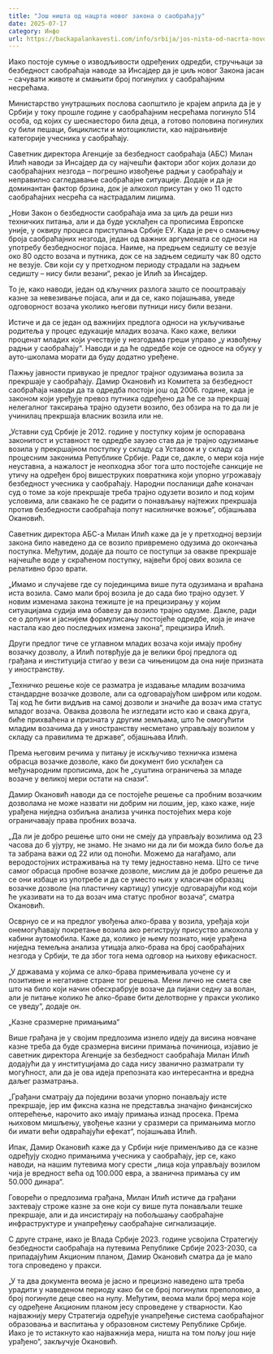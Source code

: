 ```yaml
---
title: "Још ништа од нацрта новог закона о саобраћају"
date: 2025-07-17
category: Инфо
url: https://backapalankavesti.com/info/srbija/jos-nista-od-nacrta-novog-zakona-o-saobracaju/
---
```


Иако постоје сумње о изводљивости одређених одредби, стручњаци за безбедност саобраћаја наводе за Инсајдер да је циљ новог Закона јасан – сачувати животе и смањити број погинулих у саобраћајним несрећама.

Министарство унутрашњих послова саопштило је крајем априла да је у Србији у току прошле године у саобраћајним несрећама погинуло 514 особа, од којих су шеснаесторо била деца, а готово половина погинулих су били пешаци, бициклисти и мотоциклисти, као најрањивије категорије учесника у саобраћају.

Саветник директора Агенције за безбедност саобраћаја (АБС) Милан Илић наводи за Инсајдер да су најчешћи фактори због којих долази до саобраћајних незгода – погрешно извођење радњи у саобраћају и неправилно сагледавање саобраћајне ситуације. Додаје и да је доминантан фактор брзина, док је алкохол присутан у око 11 одсто саобраћајних несрећа са настрадалим лицима.

„Нови Закон о безбедности саобраћаја има за циљ да реши низ техничких питања, али и да буде усклађен са прописима Европске уније, у оквиру процеса приступања Србије ЕУ. Када је реч о смањењу броја саобраћајних незгода, један од важних аргумената се односи на употребу безбедносног појаса. Наиме, на предњем седишту се везује око 80 одсто возача и путника, док се на задњем седишту чак 80 одсто не везује. Сви који су у претходном периоду страдали на задњем седишту – нису били везани“, рекао је Илић за Инсајдер.

То је, како наводи, један од кључних разлога зашто се пооштравају казне за невезивање појаса, али и да се, како појашњава, уведе одговорност возача уколико његови путници нису били везани.

Истиче и да се један од важнијих предлога односи на укључивање родитеља у процес едукације младих возача. Како каже, велики проценат младих који учествује у незгодама греши управо „у извођењу радњи у саобраћају“. Наводи и да ће одредбе које се односе на обуку у ауто-школама морати да буду додатно уређене.

Пажњу јавности привукао је предлог трајног одузимања возила за прекршаје у саобраћају. Дамир Окановић из Комитета за безбедност саобраћаја наводи да та одредба постоји још од 2006. године, када је законом који уређује превоз путника одређено да ће се за прекршај нелегалног таксирања трајно одузети возило, без обзира на то да ли је учинилац прекршаја власник возила или не.

„Уставни суд Србије је 2012. године у поступку којим је оспоравана законитост и уставност те одредбе заузео став да је трајно одузимање возила у прекршајном поступку у складу са Уставом и у складу са процесним законима Републике Србије. Ради се, дакле, о мери која није неуставна, а нажалост је неопходна због тога што постојеће санкције не утичу на одређен број вишеструких повратника који упорно угрожавају безбедност учесника у саобраћају. Народни посланици даће коначан суд о томе за које прекршаје треба трајно одузети возило и под којим условима, али свакако ће се радити о понављању најтежих прекршаја против безбедности саобраћаја попут насилничке вожње“, објашњава Окановић.

Саветник директора АБС-а Милан Илић каже да је у претходној верзији закона било наведено да се возило привремено одузима до окончања поступка. Међутим, додаје да пошто се поступци за овакве прекршаје најчешће воде у скраћеном поступку, највећи број ових возила се релативно брзо врати.

„Имамо и случајеве где су појединцима више пута одузимана и враћана иста возила. Само мали број возила је до сада био трајно одузет. У новим изменама закона тежиште је на прецизирању у којим ситуацијама судија има обавезу да возило трајно одузме. Дакле, ради се о допуни и јаснијем формулисању постојеће одредбе, која је иначе настала као део последњих измена закона“, прецизира Илић.

Други предлог тиче се углавном младих возача који имају пробну возачку дозволу, а Илић потврђује да је велики број предлога од грађана и институција стигао у вези са чињеницом да она није призната у иностранству.

„Техничко решење које се разматра је издавање младим возачима стандардне возачке дозволе, али са одговарајућом шифром или кодом. Тај код ће бити видљив на самој дозволи и значиће да возач има статус младог возача. Оваква дозвола ће изгледати исто као и свака друга, биће прихваћена и призната у другим земљама, што ће омогућити младим возачима да у иностранству несметано управљају возилом у складу са правилима те државе“, објашњава Илић.

Према његовим речима у питању је искључиво техничка измена обрасца возачке дозволе, како би документ био усклађен са међународним прописима, док ће „суштина ограничења за младе возаче у великој мери остати на снази“.

Дамир Окановић наводи да се постојеће решење са пробним возачким дозволама не може назвати ни добрим ни лошим, јер, како каже, није урађена ниједна озбиљна анализа учинка постојећих мера које ограничавају права пробних возача.

„Да ли је добро решење што они не смеју да управљају возилима од 23 часова до 6 ујутру, не знамо. Не знамо ни да ли би можда било боље да та забрана важи од 22 или од поноћи. Можемо да нагађамо, али веродостојних истраживања на ту тему једноставно нема. Што се тиче самог обрасца пробне возачке дозволе, мислим да је добро решење да се они избаце из употребе и да се уместо њих у класичан образац возачке дозволе (на пластичну картицу) уписује одговарајући код који ће указивати на то да возач има статус пробног возача“, сматра Окановић.

Осврнуо се и на предлог увођења алко-брава у возила, уређаја који онемогућавају покретање возила ако региструју присуство алкохола у кабини аутомобила. Каже да, колико је њему познато, није урађена ниједна темељна анализа утицаја алко-брава на број саобраћајних незгода у Србији, те да због тога нема одговор на њихову ефикасност.

„У државама у којима се алко-брава примењивала уочене су и позитивне и негативне стране тог решења. Мени лично не смета све што на било који начин обесхрабрује возаче да пијани седну за волан, али је питање колико ће алко-браве бити делотворне у пракси уколико се уведу“, додаје он.

„Казне сразмерне примањима“

Више грађана је у својим предлозима изнело идеју да висина новчане казне треба да буде сразмерна висини примања починиоца, изјавио је саветник директора Агенције за безбедност саобраћаја Милан Илић додајући да у институцијама до сада нису званично разматрали ту могућност, али да је ова идеја препозната као интересантна и вредна даљег разматрања.

„Грађани сматрају да поједини возачи упорно понављају исте прекршаје, јер им фиксна казна не представља значајно финансијско оптерећење, нарочито ако имају примања изнад просека. Према њиховом мишљењу, увођење казни у сразмери са примањима могло би имати већи одвраћајући ефекат“, појашњава Илић.

Ипак, Дамир Окановић каже да у Србији није применљиво да се казне одређују сходно примањима учесника у саобраћају, јер се, како наводи, на нашим путевима могу срести „лица која управљају возилом чија је вредност већа од 100.000 евра, а званична примања су им 50.000 динара“.

Говорећи о предлозима грађана, Милан Илић истиче да грађани захтевају строже казне за оне који су више пута понављали тешке прекршаје, али и да инсистирају на побољшању саобраћајне инфраструктуре и унапређењу саобраћајне сигнализације.

С друге стране, иако је Влада Србије 2023. године усвојила Стратегију безбедности саобраћаја на путевима Републике Србије 2023-2030, са припадајућим Акционим планом, Дамир Окановић сматра да је мало тога спроведено у пракси.

„У та два документа веома је јасно и прецизно наведено шта треба урадити у наведеном периоду како би се број погинулих преполовио, а број погинуле деце свео на нулу. Међутим, веома мали број мера које су одређене Акционим планом јесу спроведене у стварности. Као најважнију меру Стратегија одређује унапређење система саобраћајног образовања и васпитања у образовном систему Републике Србије. Иако је то истакнуто као најважнија мера, ништа на том пољу још није урађено“, закључује Окановић.
